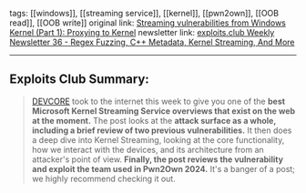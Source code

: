tags: [[windows]], [[streaming service]], [[kernel]], [[pwn2own]], [[OOB read]], [[OOB write]] 
original link:  [Streaming vulnerabilities from Windows Kernel (Part 1): Proxying to Kernel](https://devco.re/blog/2024/08/23/streaming-vulnerabilities-from-windows-kernel-proxying-to-kernel-part1-en/?ref=blog.exploits.club)
newsletter link:  [exploits.club Weekly Newsletter 36 - Regex Fuzzing, C++ Metadata, Kernel Streaming, And More](https://blog.exploits.club/exploits-club-weekly-newsletter-36-regex-fuzzing-c-metadata-kernel-streaming-and-more/)

---
## Exploits Club Summary:
> [DEVCORE](https://devco.re/en/?ref=blog.exploits.club) took to the internet this week to give you one of the **best Microsoft Kernel Streaming Service overviews that exist on the web at the moment.** The post looks at the **attack surface as a whole, including a brief review of two previous vulnerabilities.** It then does a deep dive into Kernel Streaming, looking at the core functionality, how we interact with the devices, and its architecture from an attacker's point of view. **Finally, the post reviews the vulnerability and exploit the team used in Pwn2Own 2024.** It's a banger of a post; we highly recommend checking it out. 
